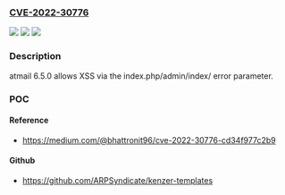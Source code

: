 ### [CVE-2022-30776](https://cve.mitre.org/cgi-bin/cvename.cgi?name=CVE-2022-30776)
![](https://img.shields.io/static/v1?label=Product&message=n%2Fa&color=blue)
![](https://img.shields.io/static/v1?label=Version&message=n%2Fa&color=blue)
![](https://img.shields.io/static/v1?label=Vulnerability&message=n%2Fa&color=brighgreen)

### Description

atmail 6.5.0 allows XSS via the index.php/admin/index/ error parameter.

### POC

#### Reference
- https://medium.com/@bhattronit96/cve-2022-30776-cd34f977c2b9

#### Github
- https://github.com/ARPSyndicate/kenzer-templates

